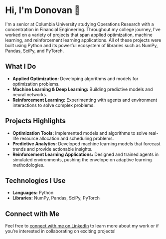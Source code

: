 # Hi, I'm Donovan 👋

I'm a senior at Columbia University studying Operations Research with a concentration in Financial Engineering. Throughout my college journey, I've worked on a variety of projects that span applied optimization, machine learning, and reinforcement learning applications. All of these projects were built using Python and its powerful ecosystem of libraries such as NumPy, Pandas, SciPy, and PyTorch.

## What I Do
- **Applied Optimization:** Developing algorithms and models for optimization problems.
- **Machine Learning & Deep Learning:** Building predictive models and neural networks.
- **Reinforcement Learning:** Experimenting with agents and environment interactions to solve complex problems.

## Projects Highlights
- **Optimization Tools:** Implemented models and algorithms to solve real-life resource allocation and scheduling problems.
- **Predictive Analytics:** Developed machine learning models that forecast trends and provide actionable insights.
- **Reinforcement Learning Applications:** Designed and trained agents in simulated environments, pushing the envelope on adaptive learning methodologies.

## Technologies I Use
- **Languages:** Python
- **Libraries:** NumPy, Pandas, SciPy, PyTorch

## Connect with Me
Feel free to [connect with me on LinkedIn](http://linkedin.com/in/donovan-barcelona/) to learn more about my work or if you’re interested in collaborating on exciting projects!
